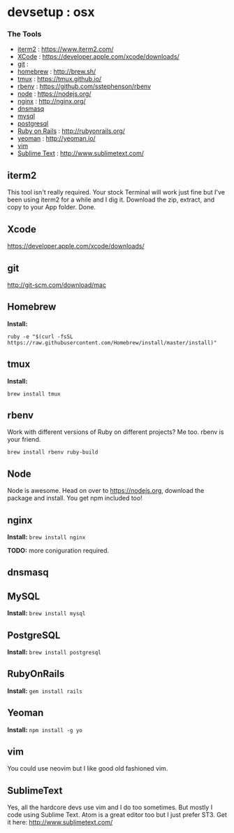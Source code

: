# devsetup : osx

### The Tools

* [iterm2](#iterm2) : https://www.iterm2.com/
* [XCode](#xcode) : https://developer.apple.com/xcode/downloads/
* [git](#git) : 
* [homebrew](#homebrew) : http://brew.sh/
* [tmux](#tmux) : https://tmux.github.io/
* [rbenv](#rbenv) : https://github.com/sstephenson/rbenv
* [node](#node)  : https://nodejs.org/
* [nginx](#nginx) : http://nginx.org/
* [dnsmasq](#dnsmasq)
* [mysql](#mysql)
* [postgresql](#postgresql)
* [Ruby on Rails](#rubyonrails) : http://rubyonrails.org/
* [yeoman](#yeoman) : http://yeoman.io/
* [vim](#vim)
* [Sublime Text](#sublimetext) : http://www.sublimetext.com/

## iterm2

This tool isn't really required. Your stock Terminal will work just fine but I've been using iterm2 for a while and I dig it. Download the zip, extract, and copy to your App folder. Done.

## Xcode

https://developer.apple.com/xcode/downloads/

## git

http://git-scm.com/download/mac


## Homebrew

**Install:**

`ruby -e "$(curl -fsSL https://raw.githubusercontent.com/Homebrew/install/master/install)"`

## tmux

**Install:** 

`brew install tmux`

## rbenv

Work with different versions of Ruby on different projects? Me too. rbenv is your friend.

`brew install rbenv ruby-build`

## Node

Node is awesome. Head on over to https://nodejs.org, download the package and install. You get npm included too!

## nginx

**Install:**
`brew install nginx`

**TODO:** more coniguration required.

## dnsmasq

## MySQL

**Install:**
`brew install mysql`

## PostgreSQL

**Install:**
`brew install postgresql`

## RubyOnRails

**Install:**
`gem install rails`



## Yeoman

**Install:**
`npm install -g yo`

## vim

You could use neovim but I like good old fashioned vim.



## SublimeText

Yes, all the hardcore devs use vim and I do too sometimes. But mostly I code using Sublime Text. Atom is a great editor too but I just prefer ST3. Get it here: http://www.sublimetext.com/
